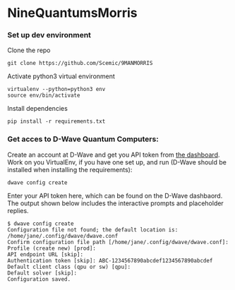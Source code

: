 # NineQuantumsMorris

### Set up dev environment

Clone the repo
```
git clone https://github.com/Scemic/9MANMORRIS
```

Activate python3 virtual environment
```
virtualenv --python=python3 env
source env/bin/activate
```

Install dependencies
```
pip install -r requirements.txt
```

### Get acces to D-Wave Quantum Computers:
Create an account at D-Wave and get you API token from
[the dashboard](https://cloud.dwavesys.com/leap/).
Work on you VirtualEnv, if you have one set up, and run
(D-Wave should be installed when installing the requirements):
```
dwave config create
```
Enter your API token here, which can be found on the D-Wave dashbaord.
The output shown below includes the interactive prompts and placeholder replies.
```
$ dwave config create
Configuration file not found; the default location is: /home/jane/.config/dwave/dwave.conf
Confirm configuration file path [/home/jane/.config/dwave/dwave.conf]:
Profile (create new) [prod]:
API endpoint URL [skip]:
Authentication token [skip]: ABC-1234567890abcdef1234567890abcdef
Default client class (qpu or sw) [qpu]:
Default solver [skip]:
Configuration saved.
```
